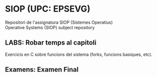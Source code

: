 # SIOP (UPC: EPSEVG)


Repositori de l'assignatura SIOP (Sistemes Operatius)   
Operative Systems (SIOP) subject repository 

## LABS: Robar temps al capitoli

Exercicis en C sobre funcions del sistema (forks, funcions basiques, etc).

## Examens: Examen Final

